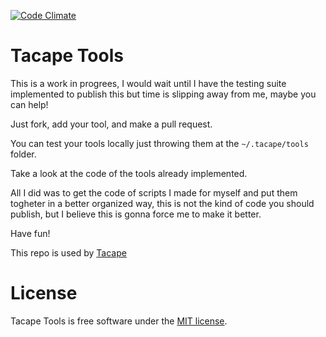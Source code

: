 [![Code Climate](https://codeclimate.com/github/lucasmartins/tacape-tools.png)](https://codeclimate.com/github/lucasmartins/tacape-tools)

Tacape Tools
============

This is a work in progrees, I would wait until I have the testing suite implemented to publish this but time is slipping away from me, maybe you can help!

Just fork, add your tool, and make a pull request.

You can test your tools locally just throwing them at the `~/.tacape/tools` folder.

Take a look at the code of the tools already implemented.

All I did was to get the code of scripts I made for myself and put them togheter in a better organized way, this is not the kind of code you should publish, but I believe this is gonna force me to make it better.

Have fun!

This repo is used by [Tacape](https://github.com/lucasmartins/tacape)

License
=======

Tacape Tools is free software under the [MIT license](http://lucasmartins.mit-license.org).
